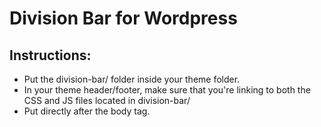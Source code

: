 Division Bar for Wordpress
==============================

Instructions:
-------------

* Put the division-bar/ folder inside your theme folder.
* In your theme header/footer, make sure that you're linking to both the CSS and JS files located in division-bar/
* Put <?php include 'division-bar/templates/DivisionBar.html' ?> directly after the body tag.